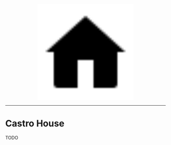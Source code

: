 <p align="center"><img src="./doc/img/title.svg" width="300px" alt="Castro House"/></p>
<p align="center">
</p>

-------------------------------------------------------------------------------

# Castro House

TODO
